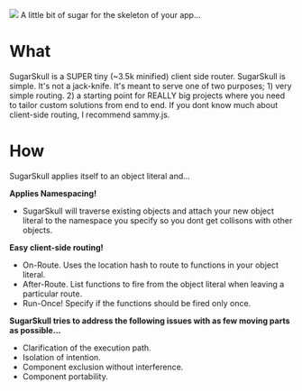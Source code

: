 
<img src="https://github.com/hij1nx/SugarSkull/raw/master/sugarskull.png"></img>
A little bit of sugar for the skeleton of your app...

What
====

SugarSkull is a SUPER tiny (~3.5k minified) client side router. SugarSkull is simple. It's not a jack-knife. It's meant to serve one of
two purposes; 1) very simple routing. 2) a starting point for REALLY big projects where you need to tailor custom solutions from end to end. 
If you dont know much about client-side routing, I recommend sammy.js.

How
===

SugarSkull applies itself to an object literal and...

**Applies Namespacing!**

 - SugarSkull will traverse existing objects and attach your new object literal to the namespace you specify so you dont get collisons with other objects.
	
**Easy client-side routing!**

 - On-Route. Uses the location hash to route to functions in your object literal.
 - After-Route. List functions to fire from the object literal when leaving a particular route.
 - Run-Once! Specify if the functions should be fired only once.

**SugarSkull tries to address the following issues with as few moving parts as possible...**

 - Clarification of the execution path.
 - Isolation of intention.
 - Component exclusion without interference.
 - Component portability.
